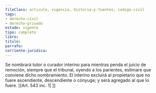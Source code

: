 ```yaml
---
fileClass: articulo, vigencia, historia-y-fuentes, codigo-civil
tags:
- derecho-civil
- derecho-privado
estado: vigente
tipo: completo
libro:
titulo:
parrafo:
corriente-juridica:
---
```

Se nombrará tutor o curador interino para mientras penda el juicio de remoción, siempre que el tribunal, oyendo a los parientes, estimare que conviene dicho nombramiento. El interino excluirá al propietario que no fuere ascendiente, descendiente o cónyuge; y será agregado al que lo fuere. [[Art. 543 inc. 1| ]]